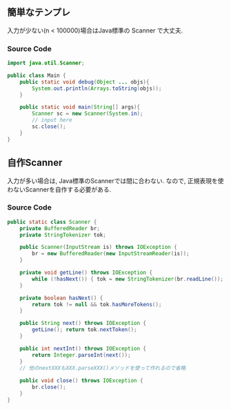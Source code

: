 簡単なテンプレ
--------------

入力が少ない(n \< 100000)場合はJava標準の Scanner で大丈夫.

### Source Code

``` java
import java.util.Scanner;

public class Main {
    public static void debug(Object ... objs){
        System.out.println(Arrays.toString(objs));
    }

    public static void main(String[] args){
        Scanner sc = new Scanner(System.in);
        // input here
        sc.close();
    }
}
```

自作Scanner
-----------

入力が多い場合は, Java標準のScannerでは間に合わない. なので, 正規表現を使わないScannerを自作する必要がある.

### Source Code

``` java
public static class Scanner {
    private BufferedReader br;
    private StringTokenizer tok;

    public Scanner(InputStream is) throws IOException {
        br = new BufferedReader(new InputStreamReader(is));
    }

    private void getLine() throws IOException {
        while (!hasNext()) { tok = new StringTokenizer(br.readLine()); }
    }

    private boolean hasNext() {
        return tok != null && tok.hasMoreTokens();
    }

    public String next() throws IOException {
        getLine(); return tok.nextToken();
    }

    public int nextInt() throws IOException {
        return Integer.parseInt(next());
    }
    // 他のnextXXXもXXX.parseXXX()メソッドを使って作れるので省略
    
    public void close() throws IOException {
        br.close();
    }
}
```
